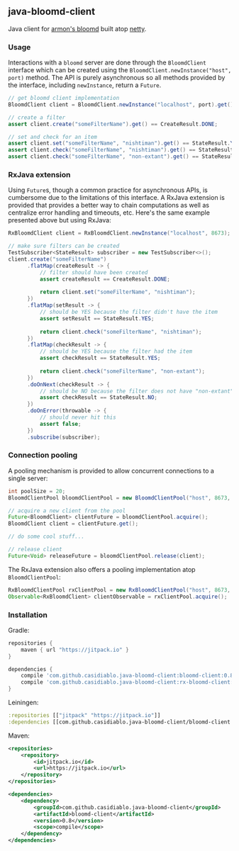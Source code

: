 ## java-bloomd-client

Java client for [armon's bloomd](https://github.com/armon/bloomd) built atop [netty](https://github.com/netty/netty).

### Usage

Interactions with a `bloomd` server are done through the `BloomdClient` interface which
can be created using the `BloomdClient.newInstance("host", port)` method. The API is
purely asynchronous so all methods provided by the interface, including `newInstance`,
return a `Future`.

```java
// get bloomd client implementation
BloomdClient client = BloomdClient.newInstance("localhost", port).get();

// create a filter
assert client.create("someFilterName").get() == CreateResult.DONE;

// set and check for an item
assert client.set("someFilterName", "nishtiman").get() == StateResult.YES;
assert client.check("someFilterName", "nishtiman").get() == StateResult.YES;
assert client.check("someFilterName", "non-extant").get() == StateResult.NO;
```

### RxJava extension

Using `Future`s, though a common practice for asynchronous APIs, is cumbersome due to the limitations of this interface. A RxJava extension is provided that provides a better way to chain computations as well as centralize error handling and timeouts, etc. Here's the same example presented above but using RxJava:

```java
RxBloomdClient client = RxBloomdClient.newInstance("localhost", 8673);

// make sure filters can be created
TestSubscriber<StateResult> subscriber = new TestSubscriber<>();
client.create("someFilterName")
      .flatMap(createResult -> {
          // filter should have been created
          assert createResult == CreateResult.DONE; 
     
          return client.set("someFilterName", "nishtiman");
      })
      .flatMap(setResult -> {
          // should be YES because the filter didn't have the item
          assert setResult == StateResult.YES;
      
          return client.check("someFilterName", "nishtiman");
      })
      .flatMap(checkResult -> {
          // should be YES because the filter had the item
          assert checkResult == StateResult.YES;
      
          return client.check("someFilterName", "non-extant");
      })
      .doOnNext(checkResult -> {
          // should be NO because the filter does not have "non-extant"
          assert checkResult == StateResult.NO;
      })
      .doOnError(throwable -> {
          // should never hit this
          assert false;
      })
      .subscribe(subscriber);
```

### Connection pooling

A pooling mechanism is provided to allow concurrent connections to a single server:

```java
int poolSize = 20;
BloomdClientPool bloomdClientPool = new BloomdClientPool("host", 8673, poolSize);

// acquire a new client from the pool
Future<BloomdClient> clientFuture = bloomdClientPool.acquire();
BloomdClient client = clientFuture.get();

// do some cool stuff...

// release client
Future<Void> releaseFuture = bloomdClientPool.release(client);
```

The RxJava extension also offers a pooling implementation atop `BloomdClientPool`:

```java
RxBloomdClientPool rxClientPool = new RxBloomdClientPool("host", 8673, 5);
Observable<RxBloomdClient> clientObservable = rxClientPool.acquire();
```

### Installation

Gradle:

```groovy
repositories {
    maven { url "https://jitpack.io" }
}

dependencies {
    compile 'com.github.casidiablo.java-bloomd-client:bloomd-client:0.8'
    compile 'com.github.casidiablo.java-bloomd-client:rx-bloomd-client:0.8'
}
```

Leiningen:

```clojure
:repositories [["jitpack" "https://jitpack.io"]]
:dependencies [[com.github.casidiablo.java-bloomd-client/bloomd-client "0.8"]]
```

Maven:

```xml
<repositories>
    <repository>
	    <id>jitpack.io</id>
		<url>https://jitpack.io</url>
    </repository>
</repositories>

<dependencies>
    <dependency>
        <groupId>com.github.casidiablo.java-bloomd-client</groupId>
        <artifactId>bloomd-client</artifactId>
        <version>0.8</version>
        <scope>compile</scope>
    </dependency>
</dependencies>
```